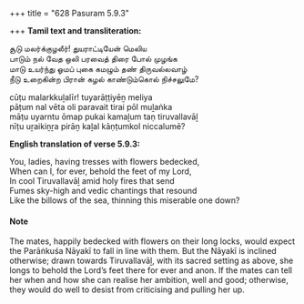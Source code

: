 +++
title = "628 Pasuram 5.9.3"

+++
**Tamil text and transliteration:**

சூடு மலர்க்குழலீர்! துயராட்டியேன் மெலிய  
பாடும் நல் வேத ஒலி பரவைத் திரை போல் முழங்க  
மாடு உயர்ந்து ஓமப் புகை கமழும் தண் திருவல்லவாழ்  
நீடு உறைகின்ற பிரான் கழல் காண்டும்கொல் நிச்சலுமே?

cūṭu malarkkuḻalīr! tuyarāṭṭiyēṉ meliya  
pāṭum nal vēta oli paravait tirai pōl muḻaṅka  
māṭu uyarntu ōmap pukai kamaḻum taṇ tiruvallavāḻ  
nīṭu uṟaikiṉṟa pirāṉ kaḻal kāṇṭumkol niccalumē?

**English translation of verse 5.9.3:**

You, ladies, having tresses with flowers bedecked,  
When can I, for ever, behold the feet of my Lord,  
In cool Tiruvallavāḻ amid holy fires that send  
Fumes sky-high and vedic chantings that resound  
Like the billows of the sea, thinning this miserable one down?

#### Note

The mates, happily bedecked with flowers on their long locks, would expect the Parāṅkuśa Nāyakī to fall in line with them. But the Nāyakī is inclined otherwise; drawn towards Tiruvallavāḻ, with its sacred setting as above, she longs to behold the Lord’s feet there for ever and anon. If the mates can tell her when and how she can realise her ambition, well and good; otherwise, they would do well to desist from criticising and pulling her up.


